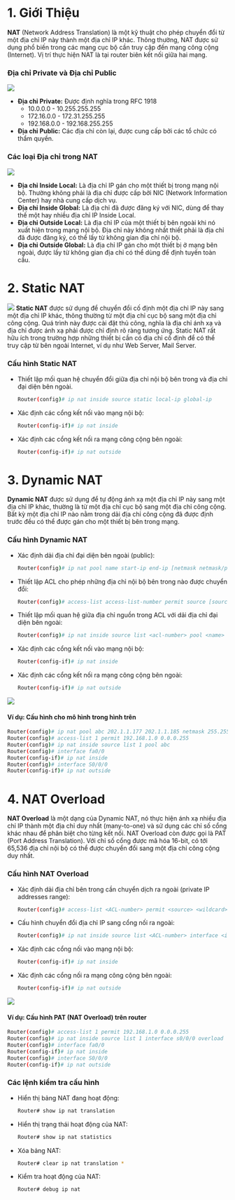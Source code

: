 
# 1. Giới Thiệu
**NAT** (Network Address Translation) là một kỹ thuật cho phép chuyển đổi từ một địa chỉ IP này thành một địa chỉ IP khác. Thông thường, NAT được sử dụng phổ biến trong các mạng cục bộ cần truy cập đến mạng công cộng (Internet). Vị trí thực hiện NAT là tại router biên kết nối giữa hai mạng.

### Địa chỉ Private và Địa chỉ Public

![](https://img001.prntscr.com/file/img001/Ud1YFl55RYa13UQWeMFglg.png)
- **Địa chỉ Private:** Được định nghĩa trong RFC 1918
  - 10.0.0.0 - 10.255.255.255
  - 172.16.0.0 - 172.31.255.255
  - 192.168.0.0 - 192.168.255.255
- **Địa chỉ Public:** Các địa chỉ còn lại, được cung cấp bởi các tổ chức có thẩm quyền.

### Các loại Địa chỉ trong NAT

![](https://img001.prntscr.com/file/img001/-ake_TKFQDKmj7wPzTI3iA.png)
- **Địa chỉ Inside Local:** Là địa chỉ IP gán cho một thiết bị trong mạng nội bộ. Thường không phải là địa chỉ được cấp bởi NIC (Network Information Center) hay nhà cung cấp dịch vụ.
- **Địa chỉ Inside Global:** Là địa chỉ đã được đăng ký với NIC, dùng để thay thế một hay nhiều địa chỉ IP Inside Local.
- **Địa chỉ Outside Local:** Là địa chỉ IP của một thiết bị bên ngoài khi nó xuất hiện trong mạng nội bộ. Địa chỉ này không nhất thiết phải là địa chỉ đã được đăng ký, có thể lấy từ không gian địa chỉ nội bộ.
- **Địa chỉ Outside Global:** Là địa chỉ IP gán cho một thiết bị ở mạng bên ngoài, được lấy từ không gian địa chỉ có thể dùng để định tuyến toàn cầu.

# 2. Static NAT

![](https://img001.prntscr.com/file/img001/-BvOw9H1R0OT0BO_QaOYtw.png)
**Static NAT** được sử dụng để chuyển đổi cố định một địa chỉ IP này sang một địa chỉ IP khác, thông thường từ một địa chỉ cục bộ sang một địa chỉ công cộng. Quá trình này được cài đặt thủ công, nghĩa là địa chỉ ánh xạ và địa chỉ được ánh xạ phải được chỉ định rõ ràng tương ứng. Static NAT rất hữu ích trong trường hợp những thiết bị cần có địa chỉ cố định để có thể truy cập từ bên ngoài Internet, ví dụ như Web Server, Mail Server.

### Cấu hình Static NAT
- Thiết lập mối quan hệ chuyển đổi giữa địa chỉ nội bộ bên trong và địa chỉ đại diện bên ngoài.
  ```bash
  Router(config)# ip nat inside source static local-ip global-ip
  ```
- Xác định các cổng kết nối vào mạng nội bộ:
  ```bash
  Router(config-if)# ip nat inside
  ```
- Xác định các cổng kết nối ra mạng công cộng bên ngoài:
  ```bash
  Router(config-if)# ip nat outside
  ```

# 3. Dynamic NAT
**Dynamic NAT** được sử dụng để tự động ánh xạ một địa chỉ IP này sang một địa chỉ IP khác, thường là từ một địa chỉ cục bộ sang một địa chỉ công cộng. Bất kỳ một địa chỉ IP nào nằm trong dải địa chỉ công cộng đã được định trước đều có thể được gán cho một thiết bị bên trong mạng.

### Cấu hình Dynamic NAT
- Xác định dải địa chỉ đại diện bên ngoài (public):
  ```bash
  Router(config)# ip nat pool name start-ip end-ip [netmask netmask/prefix-length prefix-length]
  ```
- Thiết lập ACL cho phép những địa chỉ nội bộ bên trong nào được chuyển đổi:
  ```bash
  Router(config)# access-list access-list-number permit source [source-wildcard]
  ```
- Thiết lập mối quan hệ giữa địa chỉ nguồn trong ACL với dải địa chỉ đại diện bên ngoài:
  ```bash
  Router(config)# ip nat inside source list <acl-number> pool <name>
  ```
- Xác định các cổng kết nối vào mạng nội bộ:
  ```bash
  Router(config-if)# ip nat inside
  ```
- Xác định các cổng kết nối ra mạng công cộng bên ngoài:
  ```bash
  Router(config-if)# ip nat outside
  
  
  ```
![](https://img001.prntscr.com/file/img001/tipnLf47RtiRHJSKl1qHog.png)
#### Ví dụ: Cấu hình cho mô hình trong hình trên
```bash
Router(config)# ip nat pool abc 202.1.1.177 202.1.1.185 netmask 255.255.255.0
Router(config)# access-list 1 permit 192.168.1.0 0.0.0.255
Router(config)# ip nat inside source list 1 pool abc
Router(config)# interface fa0/0
Router(config-if)# ip nat inside
Router(config)# interface S0/0/0
Router(config-if)# ip nat outside
```

# 4. NAT Overload
**NAT Overload** là một dạng của Dynamic NAT, nó thực hiện ánh xạ nhiều địa chỉ IP thành một địa chỉ duy nhất (many-to-one) và sử dụng các chỉ số cổng khác nhau để phân biệt cho từng kết nối. NAT Overload còn được gọi là PAT (Port Address Translation). Với chỉ số cổng được mã hóa 16-bit, có tới 65,536 địa chỉ nội bộ có thể được chuyển đổi sang một địa chỉ công cộng duy nhất.

### Cấu hình NAT Overload

- Xác định dải địa chỉ bên trong cần chuyển dịch ra ngoài (private IP addresses range):
  ```bash
  Router(config)# access-list <ACL-number> permit <source> <wildcard>
  ```
- Cấu hình chuyển đổi địa chỉ IP sang cổng nối ra ngoài:
  ```bash
  Router(config)# ip nat inside source list <ACL-number> interface <interface> overload
  ```
- Xác định các cổng nối vào mạng nội bộ:
  ```bash
  Router(config-if)# ip nat inside
  ```
- Xác định các cổng nối ra mạng công cộng bên ngoài:
  ```bash
  Router(config-if)# ip nat outside
  
  
  ```
![](https://img001.prntscr.com/file/img001/4rW6YguFQRWmi0o1zu4_qA.png)
#### Ví dụ: Cấu hình PAT (NAT Overload) trên router
```bash
Router(config)# access-list 1 permit 192.168.1.0 0.0.0.255
Router(config)# ip nat inside source list 1 interface s0/0/0 overload
Router(config)# interface fa0/0
Router(config-if)# ip nat inside
Router(config)# interface S0/0/0
Router(config-if)# ip nat outside
```

### Các lệnh kiểm tra cấu hình
- Hiển thị bảng NAT đang hoạt động:
  ```bash
  Router# show ip nat translation
  ```
- Hiển thị trạng thái hoạt động của NAT:
  ```bash
  Router# show ip nat statistics
  ```
- Xóa bảng NAT:
  ```bash
  Router# clear ip nat translation *
  ```
- Kiểm tra hoạt động của NAT:
  ```bash
  Router# debug ip nat
  ```
